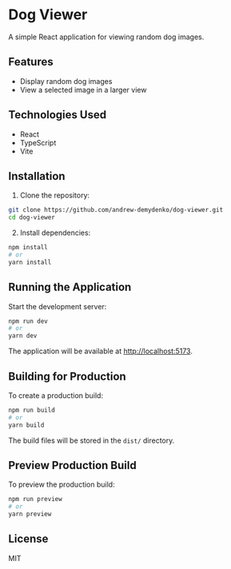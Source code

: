 # Dog Viewer

A simple React application for viewing random dog images.

## Features

- Display random dog images
- View a selected image in a larger view

## Technologies Used

- React
- TypeScript
- Vite

## Installation

1. Clone the repository:

```bash
git clone https://github.com/andrew-demydenko/dog-viewer.git
cd dog-viewer
```

2. Install dependencies:

```bash
npm install
# or
yarn install
```

## Running the Application

Start the development server:

```bash
npm run dev
# or
yarn dev
```

The application will be available at [http://localhost:5173](http://localhost:5173).

## Building for Production

To create a production build:

```bash
npm run build
# or
yarn build
```

The build files will be stored in the `dist/` directory.

## Preview Production Build

To preview the production build:

```bash
npm run preview
# or
yarn preview
```

## License

MIT
